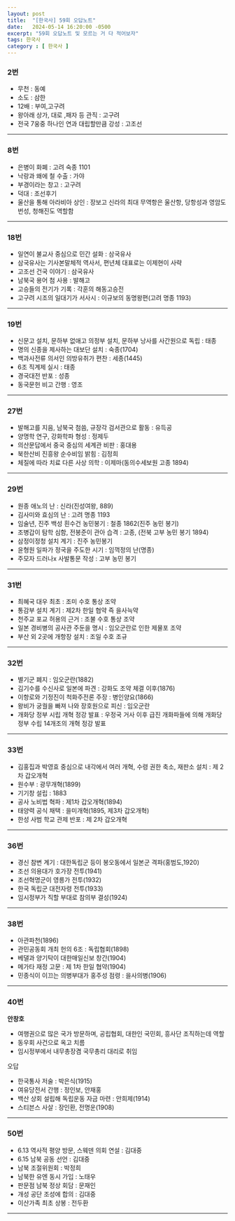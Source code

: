 ```yaml
---
layout: post
title:  "[한국사] 59회 오답노트"
date:   2024-05-14 16:20:00 -0500
excerpt: "59회 오답노트 및 모르는 거 다 적어보자"
tags: 한국사
category : [ 한국사 ]
---
```



### 2번

+ 무천 : 동예
+ 소도 : 삼한
+ 12배 : 부여,고구려
+ 왕아래 상가, 대로 ,패자 등 관직 : 고구려
+ 전국 7웅중 하나인 연과 대립할만큼 강성 : 고조선

---

### 8번

+ 은병이 화폐 : 고려 숙종 1101
+ 낙랑과 왜에 철 수출 : 가야
+ 부경이라는 창고 : 고구려
+ 덕대 : 조선후기
+ 울산을 통해 아라비아 상인 : 장보고 신라의 최대 무역항은 울산항, 당항성과 영암도 번성, 청해진도 역할함

---

### 18번

+ 일연이 불교사 중심으로 민간 설화 : 삼국유사
+ 삼국유사는 기사본말체적 역사서, 편년체 대표로는 이제현이 사략
+ 고조선 건국 이야기 : 삼국유사
+ 남북국 용어 첨 사용 : 발해고
+ 고승들의 전기가 기록 : 각훈의 해동고승전
+ 고구려 시조의 일대기가 서사시 : 이규보의 동명왕편(고려 명종 1193)


---

### 19번

+ 신문고 설치, 문하부 없애고 의정부 설치, 문하부 낭사를 사간원으로 독립 : 태종
+ 명의 신종을 제사하는 대보단 설치 : 숙종(1704)
+ 백과사전류 의서인 의방유취가 편찬 : 세종(1445)
+ 6조 직계제 실시 : 태종
+ 경국대전 반포 : 성종
+ 동국문헌 비고 간행 : 영조


---

### 27번

+ 발해고를 지음, 남북국 첨씀, 규장각 검서관으로 활동 : 유득공
+ 양명학 연구, 강화학파 형성 : 정제두
+ 의산문답에서 중국 중심의 세계관 비판 : 홍대용
+ 북한산비 진흥왕 순수비임 밝힘 : 김정희
+ 체질에 따라 치료 다른 사상 의학 : 이제마(동의수세보원 고종 1894)

---

### 29번

+ 원종 애노의 난 : 신라(진성여왕, 889)
+ 김사미와 효심의 난 : 고려 명종 1193
+ 임술년, 진주 백성 흰수건 농민봉기 : 철종 1862(진주 농민 봉기)
+ 조병갑이 탐학 심함, 전봉준이 관아 습격 : 고종, (전북 고부 농민 봉기 1894)
+ 삼정이정청 설치 계기 : 진주 농민봉기
+ 윤형원 일파가 정국을 주도한 시기 : 임꺽정의 난(명종)
+ 주모자 드러나x 사발통문 작성 : 고부 농민 봉기

---

### 31번

+ 최혜국 대우 최초 : 조미 수호 통상 조약
+ 통감부 설치 계기 : 제2차 한일 협약 즉 을사늑약
+ 천주교 포교 허용의 근거 : 조불 수호 통상 조약
+ 일본 경비병의 공사관 주둔을 명시 : 임오군란로 인한 제물포 조약
+ 부산 외 2곳에 개항장 설치 : 조일 수호 조규

---

### 32번

+ 별기군 폐지 : 임오군란(1882)
+ 김기수를 수신사로 일본에 파견 : 강화도 조약 체결 이후(1876)
+ 이항로와 기정진이 척화주전론 주장 : 병인양요(1866)
+ 왕비가 궁궐을 빠져 나와 장호원으로 피신 : 임오군란
+ 개화당 정부 시립 개혁 정강 발표 : 우정국 거사 이후 급진 개화파들에 의해 개화당 정부 수립 14개조의 개혁 정강 발표


---

### 33번

+ 김홍집과 박영효 중심으로 내각에서 여러 개혁, 수령 권한 축소, 재판소 설치 : 제 2차 갑오개혁
+ 원수부 : 광무개혁(1899)
+ 기기창 설립 : 1883
+ 공사 노비법 혁파 : 제1차 갑오개혁(1894)
+ 태양력 공식 채택 : 을미개혁(1895, 제3차 갑오개혁)
+ 한성 사범 학교 관제 반포 : 제 2차 갑오개혁


---

### 36번

+ 경신 참변 계기 : 대한독립군 등이 봉오동에서 일본군 격파(홍범도,1920)
+ 조선 의용대가 호가장 전투(1941)
+ 조선혁명군이 영릉가 전투(1932)
+ 한국 독립군 대전자령 전투(1933)
+ 임시정부가 직할 부대로 참의부 결성(1924)

---

### 38번

+ 아관파천(1896)
+ 관민공동회 개최 헌의 6조 : 독립협회(1898)
+ 베댈과 양기탁이 대한매일신보 창간(1904)
+ 메가타 재정 고문 : 제 1차 한일 협약(1904)
+ 민종식이 이끄는 의병부대가 홍주성 점령 : 을사의병(1906)

---

### 40번

**안창호**  
+ 여행권으로 많은 국가 방문하며, 공립협회, 대한인 국민회, 흥사단 조직하는데 역할
+ 동우회 사건으로 옥고 치름
+ 임시정부에서 내무총장겸 국무총리 대리로 취임

오답  
+ 한국통사 저술 : 박은식(1915)
+ 여유당전서 간행 : 정인보, 안재홍
+ 백산 상회 설립해 독립운동 자금 마련 : 안희제(1914)
+ 스티븐스 사살 : 장인환, 전명운(1908)


---

### 50번

+ 6.13 역사적 평양 방문, 스웨덴 의회 연설 : 김대중
+ 6.15 남북 공동 선언 : 김대중
+ 남북 조절위원회 : 박정희
+ 남북한 유엔 동시 가입 : 노태우
+ 판문점 남북 정상 회담 : 문재인
+ 개성 공단 조성에 합의 : 김대중
+ 이산가족 최초 상봉 : 전두환 

---